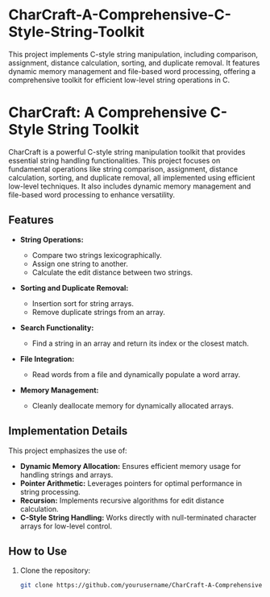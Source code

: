# CharCraft-A-Comprehensive-C-Style-String-Toolkit
This project implements C-style string manipulation, including comparison, assignment, distance calculation, sorting, and duplicate removal. It features dynamic memory management and file-based word processing, offering a comprehensive toolkit for efficient low-level string operations in C.

# CharCraft: A Comprehensive C-Style String Toolkit

CharCraft is a powerful C-style string manipulation toolkit that provides essential string handling functionalities. This project focuses on fundamental operations like string comparison, assignment, distance calculation, sorting, and duplicate removal, all implemented using efficient low-level techniques. It also includes dynamic memory management and file-based word processing to enhance versatility.

## Features

- **String Operations:**
  - Compare two strings lexicographically.
  - Assign one string to another.
  - Calculate the edit distance between two strings.

- **Sorting and Duplicate Removal:**
  - Insertion sort for string arrays.
  - Remove duplicate strings from an array.

- **Search Functionality:**
  - Find a string in an array and return its index or the closest match.

- **File Integration:**
  - Read words from a file and dynamically populate a word array.

- **Memory Management:**
  - Cleanly deallocate memory for dynamically allocated arrays.

## Implementation Details

This project emphasizes the use of:
- **Dynamic Memory Allocation:** Ensures efficient memory usage for handling strings and arrays.
- **Pointer Arithmetic:** Leverages pointers for optimal performance in string processing.
- **Recursion:** Implements recursive algorithms for edit distance calculation.
- **C-Style String Handling:** Works directly with null-terminated character arrays for low-level control.

## How to Use

1. Clone the repository:
   ```bash
   git clone https://github.com/yourusername/CharCraft-A-Comprehensive-C-Style-String-Toolkit.git
